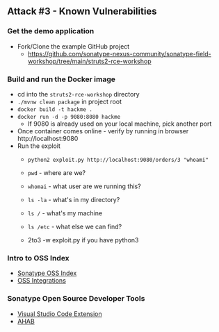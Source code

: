 ## Attack #3 - Known Vulnerabilities

### Get the demo application
- Fork/Clone the example GitHub project
  - https://github.com/sonatype-nexus-community/sonatype-field-workshop/tree/main/struts2-rce-workshop

### Build and run the Docker image
- cd into the `struts2-rce-workshop` directory
- `./mvnw clean package` in project root
- `docker build -t hackme .`
- `docker run -d -p 9080:8080 hackme`
  - If 9080 is already used on your local machine, pick another port
- Once container comes online - verify by running in browser http://localhost:9080
- Run the exploit
  - `python2 exploit.py http://localhost:9080/orders/3 "whoami"`
   - `pwd` - where are we?
   - `whomai` - what user are we running this?
   - `ls -la` - what's in my directory?
   - `ls /` - what's my machine
   - `ls /etc` - what else we can find?
  
  - 2to3 -w exploit.py if you have python3

### Intro to OSS Index
- [Sonatype OSS Index](https://ossindex.sonatype.org/)
- [OSS Integrations](https://ossindex.sonatype.org/integrations)

### Sonatype Open Source Developer Tools
- [Visual Studio Code Extension](https://ossindex.sonatype.org/integration/vscode)
- [AHAB](https://ossindex.sonatype.org/integration/ahab)
